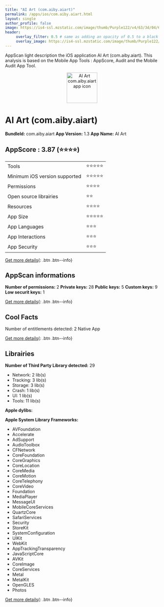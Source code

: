 ```yaml
---
title: "AI Art (com.aiby.aiart)"
permalink: /apps/ios/com.aiby.aiart.html
layout: single
author_profile: false
image: https://is4-ssl.mzstatic.com/image/thumb/Purple122/v4/63/3d/04/633d04f7-8680-d83e-494b-d22b7d23e291/AppIcon-0-1x_U007emarketing-0-7-0-85-220.png/512x512bb.jpg
header: 
     overlay_filter: 0.5 # same as adding an opacity of 0.5 to a black background
     overlay_image: https://is4-ssl.mzstatic.com/image/thumb/Purple122/v4/63/3d/04/633d04f7-8680-d83e-494b-d22b7d23e291/AppIcon-0-1x_U007emarketing-0-7-0-85-220.png/512x512bb.jpg
---
```

AppScan light description the iOS application AI Art (com.aiby.aiart). This analysis is based on the Mobile App Tools : AppScore, Audit and the Mobile Audit App Tool.

  
  
<div style="text-align: center;"><img src="https://is4-ssl.mzstatic.com/image/thumb/Purple122/v4/63/3d/04/633d04f7-8680-d83e-494b-d22b7d23e291/AppIcon-0-1x_U007emarketing-0-7-0-85-220.png/512x512bb.jpg" width="100" height="100" alt="AI Art com.aiby.aiart app icon"></div>  
  
# AI Art (com.aiby.aiart)

**BundleId:** com.aiby.aiart
**App Version:** 1.3
**App Name:** AI Art


## AppScore : 3.87 (⭐️⭐️⭐️⭐️) 

<table>
<tr><td> Tools </td><td> ⭐️⭐️⭐️⭐️⭐️ </td></tr>
<tr><td> Minimum iOS version supported </td><td> ⭐️⭐️⭐️⭐️⭐️ </td></tr>
<tr><td> Permissions </td><td> ⭐️⭐️⭐️⭐️ </td></tr>
<tr><td> Open source librairies </td><td> ⭐️⭐️ </td></tr>
<tr><td> Resources </td><td> ⭐️⭐️⭐️⭐️ </td></tr>
<tr><td> App Size </td><td> ⭐️⭐️⭐️⭐️⭐️ </td></tr>
<tr><td> App Languages </td><td> ⭐️⭐️⭐️ </td></tr>
<tr><td> App Interactions </td><td> ⭐️⭐️⭐️ </td></tr>
<tr><td> App Security </td><td> ⭐️⭐️⭐️ </td></tr>
</table>

[Get more details](/pricing.html){: .btn .btn--info}  
  
## AppScan informations 

**Number of permissions:** 2
**Private keys:** 28
**Public keys:** 5
**Custom keys:** 9
**Low securit keys:** 1
  
[Get more details](/pricing.html){: .btn .btn--info}

## Cool Facts

Number of entitlements detected: 2
Native App
  
[Get more details](/pricing.html){: .btn .btn--info}

## Librairies 
**Number of Third Party Library detected:** 29
- Network: 2 lib(s)
- Tracking: 3 lib(s)
- Storage: 3 lib(s)
- Crash: 1 lib(s)
- UI: 1 lib(s)
- Tools: 11 lib(s)

**Apple dylibs:**


**Apple System Library Frameworks:**
- AVFoundation
- Accelerate
- AdSupport
- AudioToolbox
- CFNetwork
- CoreFoundation
- CoreGraphics
- CoreLocation
- CoreMedia
- CoreMotion
- CoreTelephony
- CoreVideo
- Foundation
- MediaPlayer
- MessageUI
- MobileCoreServices
- QuartzCore
- SafariServices
- Security
- StoreKit
- SystemConfiguration
- UIKit
- WebKit
- AppTrackingTransparency
- JavaScriptCore
- AVKit
- CoreImage
- CoreServices
- Metal
- MetalKit
- OpenGLES
- Photos


  
[Get more details](/pricing.html){: .btn .btn--info}

